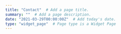 ```yaml
---
title: "Contact"  # Add a page title.
summary: ""  # Add a page description.
date: "2021-03-29T00:00:00Z"  # Add today's date.
type: "widget_page"  # Page type is a Widget Page
---
```

